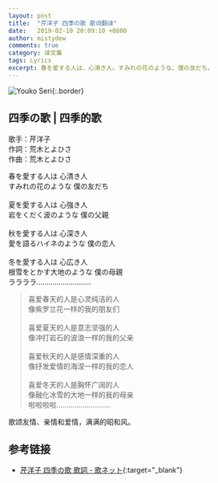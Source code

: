```yaml
---
layout: post
title:  "芹洋子 四季の歌 歌词翻译"
date:   2019-02-10 20:09:10 +0800
author: mistydew
comments: true
category: 译文集
tags: Lyrics
excerpt: 春を愛する人は、心清き人。すみれの花のような、僕の友だち。
---
```

![Youko Seri](https://mistydew.github.io/assets/images/cover/misc/Youko%20Seri.jpg){:.border}

## 四季の歌 | 四季的歌

歌手：芹洋子<br>
作詞：荒木とよひさ<br>
作曲：荒木とよひさ

<div class="lyric-original">
<p>
春を愛する人は 心清き人<br>
すみれの花のような 僕の友だち<br>
<br>
夏を愛する人は 心強き人<br>
岩をくだく波のような 僕の父親<br>
<br>
秋を愛する人は 心深き人<br>
愛を語るハイネのような 僕の恋人<br>
<br>
冬を愛する人は 心広き人<br>
根雪をとかす大地のような 僕の母親<br>
ララララ………………………
</p>
</div>

<div class="lyric-translation">
<blockquote>
喜爱春天的人是心灵纯洁的人<br>
像紫罗兰花一样的我的朋友们<br>
<br>
喜爱夏天的人是意志坚强的人<br>
像冲打岩石的波浪一样的我的父亲<br>
<br>
喜爱秋天的人是感情深重的人<br>
像抒发爱情的海涅一样的我的恋人<br>
<br>
喜爱冬天的人是胸怀广阔的人<br>
像融化冰雪的大地一样的我的母亲<br>
啦啦啦啦………………………
</blockquote>
</div>

歌颂友情、亲情和爱情，满满的昭和风。

## 参考链接

* [芹洋子 四季の歌 歌詞 - 歌ネット](https://www.uta-net.com/song/2406){:target="_blank"}
